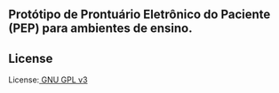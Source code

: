## Protótipo de Prontuário Eletrônico do Paciente (PEP) para ambientes de ensino.  

## License

License:<a href="http://www.gnu.org/licenses/gpl.html" target="blank"> GNU GPL v3</a><br>
